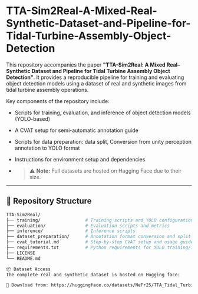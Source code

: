 # TTA-Sim2Real-A-Mixed-Real-Synthetic-Dataset-and-Pipeline-for-Tidal-Turbine-Assembly-Object-Detection

This repository accompanies the paper **"TTA-Sim2Real: A Mixed Real–Synthetic Dataset and Pipeline for Tidal Turbine Assembly Object Detection"**. It provides a reproducible pipeline for training and evaluating object detection models using a dataset of real and synthetic images from tidal turbine assembly operations.

Key components of the repository include:
- Scripts for training, evaluation, and inference of object detection models (YOLO-based)
- A CVAT setup for semi-automatic annotation guide
- Scripts for data preparation: data split, Conversion from unity perception annotation to YOLO format
- Instructions for environment setup and dependencies

- > ⚠️ **Note:** Full datasets are hosted on Hagging Face due to their size. 
---
## 📁 Repository Structure

```bash
TTA-Sim2Real/
├── training/                 # Training scripts and YOLO configuration
├── evaluation/               # Evaluation scripts and metrics
├── inference/                # Inference scripts 
├── dataset_preparation/      # Annotation format conversion and split scripts
├── cvat_tutorial.md          # Step-by-step CVAT setup and usage guide
├── requirements.txt          # Python requirements for YOLO training/inference
├── LICENSE
└── README.md

📦 Dataset Access
The complete real and synthetic dataset is hosted on Hugging face:

🔗 Download from: https://huggingface.co/datasets/NeFr25/TTA_Tidal_Turbine_Assembly_Visual_Dataset
